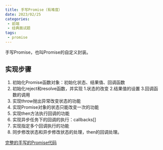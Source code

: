```yaml
---
title: 手写Promise（有难度）
date: 2023/02/25
categories:
 - 前端
 - 经典面试题
tags:
 - promise
---
```


手写Promise，也叫Promise的自定义封装。

## 实现步骤
1. 初始化Promise函数对象：初始化状态、结果值、回调函数
2. 初始化reject和resolve函数，并实现 1.状态的改变 2.结果值的设置 3.回调函数的调用
3. 实现throw抛出异常改变状态的功能
4. 实现Promise对象的状态只能改变一次的功能
5. 实现then方法执行回调的功能
6. 实现异步任务下的回调的执行：callbacks[]
7. 实现指定多个回调执行的功能
8. 同步修改状态和异步修改状态的处理，then的回调处理。


[完整的手写的Promise代码]()